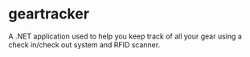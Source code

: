 # geartracker
A .NET application used to help you keep track of all your gear using a check in/check out system and RFID scanner.
